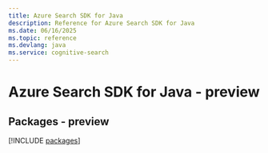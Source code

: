 ```yaml
---
title: Azure Search SDK for Java
description: Reference for Azure Search SDK for Java
ms.date: 06/16/2025
ms.topic: reference
ms.devlang: java
ms.service: cognitive-search
---
```

# Azure Search SDK for Java - preview
## Packages - preview
[!INCLUDE [packages](search-index.md)]